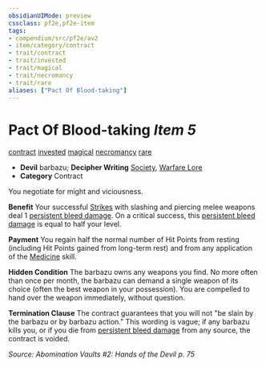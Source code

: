 ```yaml
---
obsidianUIMode: preview
cssclass: pf2e,pf2e-item
tags:
- compendium/src/pf2e/av2
- item/category/contract
- trait/contract
- trait/invested
- trait/magical
- trait/necromancy
- trait/rare
aliases: ["Pact Of Blood-taking"]
---
```

# Pact Of Blood-taking *Item 5*  
[contract](../../../rules/traits/contract-lol.md)  [invested](../../../rules/traits/invested.md)  [magical](../../../rules/traits/magical.md)  [necromancy](../../../rules/traits/necromancy.md)  [rare](../../../rules/traits/rare.md)  

- **Devil** barbazu; **Decipher Writing** [Society](../../skills.md#Society), [Warfare Lore](../../skills.md#Lore)
- **Category** Contract

You negotiate for might and viciousness.

**Benefit** Your successful [Strikes](../../../rules/actions/strike.md) with slashing and piercing melee weapons deal 1 [persistent bleed damage](../../../rules/conditions.md#Persistent%20Damage). On a critical success, this [persistent bleed damage](../../../rules/conditions.md#Persistent%20Damage) is equal to half your level.

**Payment** You regain half the normal number of Hit Points from resting (including Hit Points gained from long-term rest) and from any application of the [Medicine](../../skills.md#Medicine) skill.

**Hidden Condition** The barbazu owns any weapons you find. No more often than once per month, the barbazu can demand a single weapon of its choice (often the best weapon in your possession). You are compelled to hand over the weapon immediately, without question.

**Termination Clause** The contract guarantees that you will not "be slain by the barbazu or by barbazu action." This wording is vague; if any barbazu kills you, or if you die from [persistent bleed damage](../../../rules/conditions.md#Persistent%20Damage) from any source, the contract is voided.

*Source: Abomination Vaults #2: Hands of the Devil p. 75*